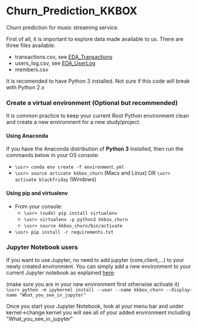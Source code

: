 # Churn_Prediction_KKBOX
Churn prediction for music streaming service.

First of all, it is important to explore data made available to us.
There are three files available:
- transactions.csv, see [EDA_Transactions](https://github.com/cedricherman/Churn_Prediction_KKBOX/blob/master/notebooks/KKBOX_Data_Exploration_Transactions.ipynb)
- users_log.csv, see [EDA_UserLog](https://github.com/cedricherman/Churn_Prediction_KKBOX/blob/master/notebooks/KKBOX_Data_Exploration_UserLog.ipynb)
- members.csv



It is recomended to have Python 3 installed. Not sure if this code will break with Python 2.x

### Create a virtual environment (Optional but recommended)
It is common practice to keep your current Root Python environment clean and create a new environment for a new study/project.

#### Using Anaconda
If you have the Anaconda distribution of **Python 3** installed, then run the commands below in your OS console:

- `\usr> conda env create -f environment.yml`
- `\usr> source activate kkbox_churn` (Macs and Linux) OR `\usr> activate blackfriday` (Windows)

#### Using pip and virtualenv
- From your console:
    - `\usr> (sudo) pip install virtualenv`
    - `\usr> virtualenv -p python3 kkbox_churn`
    - `\usr> source kkbox_churn/bin/activate`
- `\usr> pip install -r requirements.txt`


### Jupyter Notebook users
If you want to use Jupyter, no need to add jupyter (core,client,...) to your newly created environment. You can simply add a new environment to your current Jupyter notebook as explained [here](https://stackoverflow.com/questions/39604271/conda-environments-not-showing-up-in-jupyter-notebook#44786736):<br>

(make sure you are in your new environment first otherwise activate it)
`\usr> python -m ipykernel install --user --name kkbox_churn --display-name "What_you_see_in_jupyter"`

Once you start your Jupyter Notebook, look at your menu bar and under kernel->change kernel you will see all of your added environment including  "What_you_see_in_jupyter"
